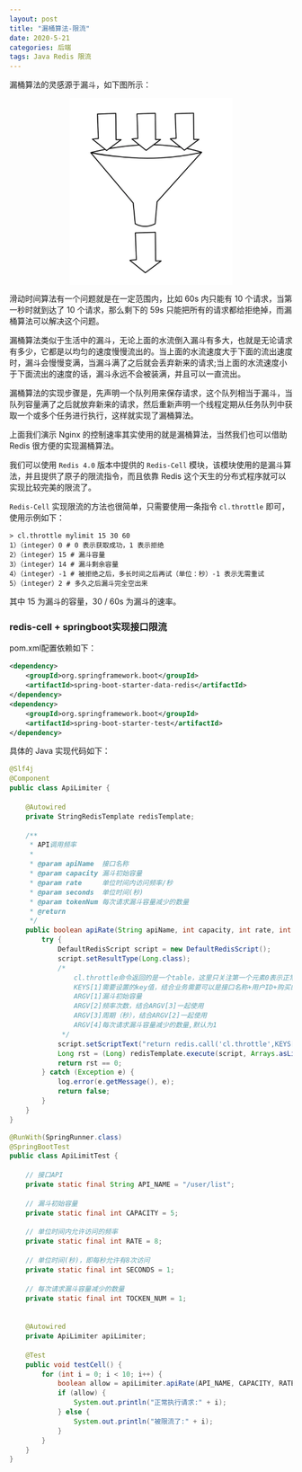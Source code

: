 ```yaml
---
layout: post
title: "漏桶算法-限流"
date: 2020-5-21 
categories: 后端
tags: Java Redis 限流 
--- 
```




漏桶算法的灵感源于漏斗，如下图所示：

<div style="width:290px;height:333px;margin:10px auto">
    <img alt="641.webp" src="/images/641.webp" width="290" height="333"/>
</div>

滑动时间算法有一个问题就是在一定范围内，比如 60s 内只能有 10 个请求，当第一秒时就到达了 10 个请求，那么剩下的 59s 只能把所有的请求都给拒绝掉，而漏桶算法可以解决这个问题。

漏桶算法类似于生活中的漏斗，无论上面的水流倒入漏斗有多大，也就是无论请求有多少，它都是以均匀的速度慢慢流出的。当上面的水流速度大于下面的流出速度时，漏斗会慢慢变满，当漏斗满了之后就会丢弃新来的请求;当上面的水流速度小于下面流出的速度的话，漏斗永远不会被装满，并且可以一直流出。

漏桶算法的实现步骤是，先声明一个队列用来保存请求，这个队列相当于漏斗，当队列容量满了之后就放弃新来的请求，然后重新声明一个线程定期从任务队列中获取一个或多个任务进行执行，这样就实现了漏桶算法。

上面我们演示 Nginx 的控制速率其实使用的就是漏桶算法，当然我们也可以借助 Redis 很方便的实现漏桶算法。

我们可以使用 `Redis 4.0` 版本中提供的 `Redis-Cell` 模块，该模块使用的是漏斗算法，并且提供了原子的限流指令，而且依靠 Redis 这个天生的分布式程序就可以实现比较完美的限流了。

`Redis-Cell` 实现限流的方法也很简单，只需要使用一条指令 `cl.throttle` 即可，使用示例如下：


```shell
> cl.throttle mylimit 15 30 60
1）（integer）0 # 0 表示获取成功，1 表示拒绝
2）（integer）15 # 漏斗容量
3）（integer）14 # 漏斗剩余容量
4）（integer）-1 # 被拒绝之后，多长时间之后再试（单位：秒）-1 表示无需重试
5）（integer）2 # 多久之后漏斗完全空出来
```

其中 15 为漏斗的容量，30 / 60s 为漏斗的速率。


### redis-cell + springboot实现接口限流


pom.xml配置依赖如下：

```xml
<dependency>
    <groupId>org.springframework.boot</groupId>
    <artifactId>spring-boot-starter-data-redis</artifactId>
</dependency>
<dependency>
    <groupId>org.springframework.boot</groupId>
    <artifactId>spring-boot-starter-test</artifactId>
</dependency>
```

具体的 Java 实现代码如下：

```java
@Slf4j
@Component
public class ApiLimiter {

    @Autowired
    private StringRedisTemplate redisTemplate;

    /**
     * API调用频率
     *
     * @param apiName  接口名称
     * @param capacity 漏斗初始容量
     * @param rate     单位时间内访问频率/秒
     * @param seconds  单位时间(秒)
     * @param tokenNum 每次请求漏斗容量减少的数量
     * @return
     */
    public boolean apiRate(String apiName, int capacity, int rate, int seconds, int tokenNum) {
        try {
            DefaultRedisScript script = new DefaultRedisScript();
            script.setResultType(Long.class);
            /*
                cl.throttle命令返回的是一个table，这里只关注第一个元素0表示正常，1表示过载
                KEYS[1]需要设置的key值，结合业务需要可以是接口名称+用户ID+购买的资源包等等等等
                ARGV[1]漏斗初始容量
                ARGV[2]频率次数，结合ARGV[3]一起使用
                ARGV[3]周期（秒），结合ARGV[2]一起使用
                ARGV[4]每次请求漏斗容量减少的数量,默认为1
             */
            script.setScriptText("return redis.call('cl.throttle',KEYS[1], ARGV[1], ARGV[2], ARGV[3], ARGV[4])[1]");
            Long rst = (Long) redisTemplate.execute(script, Arrays.asList(apiName), capacity, rate, seconds, tokenNum);
            return rst == 0;
        } catch (Exception e) {
            log.error(e.getMessage(), e);
            return false;
        }
    }
}
```

```java
@RunWith(SpringRunner.class)
@SpringBootTest
public class ApiLimitTest {

    // 接口API
    private static final String API_NAME = "/user/list";

    // 漏斗初始容量
    private static final int CAPACITY = 5;

    // 单位时间内允许访问的频率
    private static final int RATE = 8;

    // 单位时间(秒)，即每秒允许有8次访问
    private static final int SECONDS = 1;

    // 每次请求漏斗容量减少的数量
    private static final int TOCKEN_NUM = 1;


    @Autowired
    private ApiLimiter apiLimiter;

    @Test
    public void testCell() {
        for (int i = 0; i < 10; i++) {
            boolean allow = apiLimiter.apiRate(API_NAME, CAPACITY, RATE, SECONDS, TOCKEN_NUM);
            if (allow) {
                System.out.println("正常执行请求:" + i);
            } else {
                System.out.println("被限流了:" + i);
            }
        }
    }
}
```
